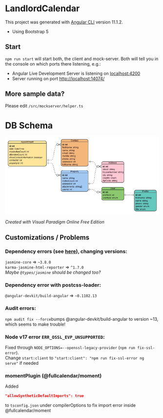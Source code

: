 # LandlordCalendar

This project was generated with [Angular CLI](https://github.com/angular/angular-cli) version 11.1.2.
* Using Bootstrap 5

## Start
`npm run start` will start both, the client and mock-server.
Both will tell you in the console on which ports there listening, e.g.:
* Angular Live Development Server is listening on [localhost:4200](http://localhost:4200/)  
* Server running on port [http://localhost:14074/]( http://localhost:14074/)

## More sample data?
Please edit `/src/mockserver/helper.ts`

# DB Schema
![Pciture of Schema](db-uml.jpg)

*Created with Visual Paradigm Online Free Edition*

## Customizations / Problems

### Dependency errors (see [here](https://stackoverflow.com/questions/67433893/unable-to-resolve-dependency-tree-error-for-creating-new-angular-project)), changing versions:  
`jasmine-core` ⇒ `~3.8.0`  
`karma-jasmine-html-reporter` ⇒ `^1.7.0`  
*Maybe `@types/jasmine` should be changed too?*

### Dependency error with postcss-loader:  
`@angular-devkit/build-angular` ⇒ `~0.1102.13`

### Audit errors:
`npm audit fix --force`bumps @angular-devkit/build-angular to version ~13, which seems to make trouble!

### Node v17 error `ERR_OSSL_EVP_UNSUPPORTED`:
Fixed through `NODE_OPTIONS=--openssl-legacy-provider` (`npm run fix-ssl-error`).  
Change `start:client` to `"start:client": "npm run fix-ssl-error ng serve"` if needed

### momentPlugin (@fullcalendar/moment)
Added
```json
"allowSyntheticDefaultImports": true
```
to `tsconfig.json` under compilerOptions to fix import error inside @fullcalendar/moment
